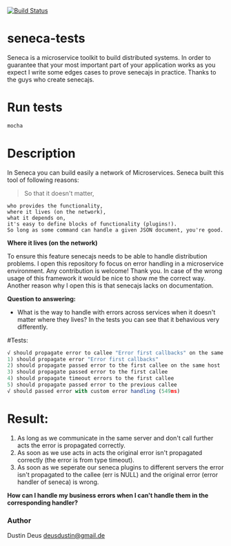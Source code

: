 [![Build Status](https://travis-ci.org/StarpTech/seneca-tests.svg?branch=master)](https://travis-ci.org/StarpTech/seneca-tests)

# seneca-tests
Seneca is a microservice toolkit to build distributed systems. In order to guarantee that your most important part of your application works as you expect I write some edges cases to prove senecajs in practice. Thanks to the guys who create senecajs.

# Run tests

```js
mocha
````

# Description
In Seneca you can build easily a network of Microservices. Seneca built this tool of following reasons:

> So that it doesn't matter,

    who provides the functionality,
    where it lives (on the network),
    what it depends on,
    it's easy to define blocks of functionality (plugins!).
    So long as some command can handle a given JSON document, you're good.

**Where it lives (on the network)**

To ensure this feature senecajs needs to be able to handle distribution problems. I open this repository fo focus on error handling in a microservice environment.
Any contribution is welcome! Thank you. In case of the wrong usage of this framework it would be nice to show me the correct way. Another reason why I open this is that senecajs lacks on documentation.

**Question to answering:**

- What is the way to handle with errors across services when it doesn't matter where they lives? In the tests you can see that it behavious very differently.

#Tests:

```js
√ should propagate error to callee "Error first callbacks" on the same host (315ms)
1) should propagate error "Error first callbacks"
2) should propagate passed error to the first callee on the same host
3) should propagate passed error to the first callee
4) should propagate timeout errors to the first callee
5) should propagate passed error to the previous callee
√ should passed error with custom error handling (549ms)
```

# Result:
1) As long as we communicate in the same server and don't call further acts the error is propagated correctly.
2) As soon as we use acts in acts the original error isn't propagated correctly (the error is from type timeout).
3) As soon as we seperate our seneca plugins to different servers the error isn't propagated to the callee (err is NULL) and the original error (error handler of seneca) is wrong.

__How can I handle my business errors when I can't handle them in the corresponding handler?__



### Author
Dustin Deus <deusdustin@gmail.de>

